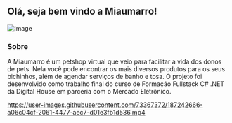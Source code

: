 ## Olá, seja bem vindo a Miaumarro! 

![image](https://user-images.githubusercontent.com/97711262/187235221-e0623d01-db32-4dc1-b823-7b288c3a0932.png)

<!--

**Here are some ideas to get you started:**

🙋‍♀️ A short introduction - what is your organization all about?
🌈 Contribution guidelines - how can the community get involved?
👩‍💻 Useful resources - where can the community find your docs? Is there anything else the community should know?
🍿 Fun facts - what does your team eat for breakfast?
🧙 Remember, you can do mighty things with the power of [Markdown](https://docs.github.com/github/writing-on-github/getting-started-with-writing-and-formatting-on-github/basic-writing-and-formatting-syntax)
-->

### Sobre
A Miaumarro é um petshop virtual que veio para facilitar a vida dos donos de pets. Nela você pode encontrar os mais diversos produtos para os seus bichinhos, além de agendar serviços de banho e tosa.
O projeto foi desenvolvido como trabalho final do curso de Formação Fullstack C# .NET da Digital House em parceria com o Mercado Eletrônico.


https://user-images.githubusercontent.com/73367372/187242666-a06c04cf-2061-4477-aec7-d01e3fb1d536.mp4

